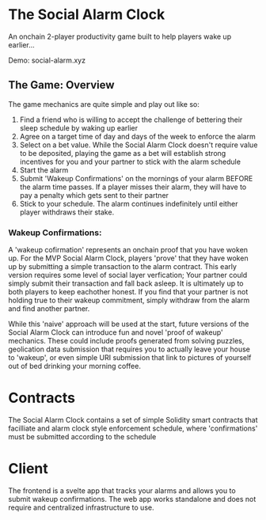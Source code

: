 # The Social Alarm Clock 
An onchain 2-player productivity game built to help players wake up earlier...

Demo: social-alarm.xyz

## The Game: Overview
The game mechanics are quite simple and play out like so:

  1. Find a friend who is willing to accept the challenge of bettering their sleep schedule by waking up earlier
  2. Agree on a target time of day and days of the week to enforce the alarm
  3. Select on a bet value. While the Social Alarm Clock doesn't require value to be deposited, playing the game as a bet will establish strong incentives for you and your partner to stick with the alarm schedule
  4. Start the alarm
  5. Submit 'Wakeup Confirmations' on the mornings of your alarm BEFORE the alarm time passes. If a player misses their alarm, they will have to pay a penalty which gets sent to their partner
  6. Stick to your schedule. The alarm continues indefinitely until either player withdraws their stake.

### Wakeup Confirmations:
A 'wakeup cofirmation' represents an onchain proof that you have woken up. For the MVP Social Alarm Clock, players 'prove' that they have woken up by submitting a simple transaction to the alarm contract. This early version requires some level of social layer verfication; Your partner could simply submit their transaction and fall back asleep. It is ultimately up to both players to keep eachother honest. If you find that your partner is not holding true to their wakeup commitment, simply withdraw from the alarm and find another partner.

While this 'naive' approach will be used at the start, future versions of the Social Alarm Clock can introduce fun and novel 'proof of wakeup' mechanics. These could include proofs generated from solving puzzles, geolication data submission that requires you to actually leave your house to 'wakeup', or even simple URI submission that link to pictures of yourself out of bed drinking your morning coffee.


# Contracts
The Social Alarm Clock contains a set of simple Solidity smart contracts that facilliate and alarm clock style enforcement schedule, where 'confirmations' must be submitted according to the schedule

# Client
The frontend is a svelte app that tracks your alarms and allows you to submit wakeup confirmations. The web app works standalone and does not require and centralized infrastructure to use. 
